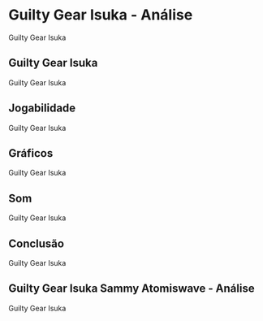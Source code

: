 ---
---

# Guilty Gear Isuka - Análise

Guilty Gear Isuka

## Guilty Gear Isuka

Guilty Gear Isuka

## Jogabilidade

Guilty Gear Isuka

## Gráficos

Guilty Gear Isuka

## Som

Guilty Gear Isuka

## Conclusão

Guilty Gear Isuka

## Guilty Gear Isuka Sammy Atomiswave - Análise

Guilty Gear Isuka
